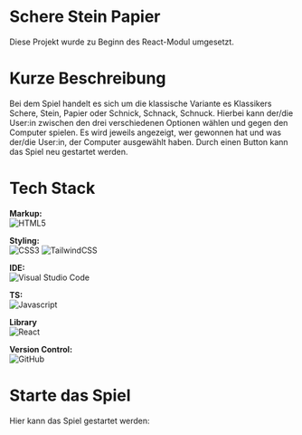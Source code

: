 # Schere Stein Papier

Diese Projekt wurde zu Beginn des React-Modul umgesetzt.

# Kurze Beschreibung

Bei dem Spiel handelt es sich um die klassische Variante es Klassikers Schere, Stein, Papier oder Schnick, Schnack, Schnuck. Hierbei kann der/die User:in zwischen den drei verschiedenen Optionen wählen und gegen den Computer spielen. Es wird jeweils angezeigt, wer gewonnen hat und was der/die User:in, der Computer ausgewählt haben.
Durch einen Button kann das Spiel neu gestartet werden.

# Tech Stack

**Markup:**  
![HTML5](https://img.shields.io/badge/html5-%23E34F26.svg?style=for-the-badge&logo=html5&logoColor=white)

**Styling:**<br/>
![CSS3](https://img.shields.io/badge/css3-%231572B6.svg?style=for-the-badge&logo=css3&logoColor=white)
![TailwindCSS](https://img.shields.io/badge/tailwindcss-%2338B2AC.svg?style=for-the-badge&logo=tailwind-css&logoColor=white)

**IDE:**  
![Visual Studio Code](https://img.shields.io/badge/Visual%20Studio%20Code-0078d7.svg?style=for-the-badge&logo=visual-studio-code&logoColor=white)

**TS:**<br/>
![Javascript](https://shields.io/badge/TypeScript-3178C6?logo=TypeScript&logoColor=FFF&style=flat-square)

**Library**<br/>
![React](https://img.shields.io/badge/React-61DAFB?logo=React&logoColor=black&style=flat-square)

**Version Control:**  
![GitHub](https://img.shields.io/badge/github-%23121011.svg?style=for-the-badge&logo=github&logoColor=white)

# Starte das Spiel

Hier kann das Spiel gestartet werden: <link>
